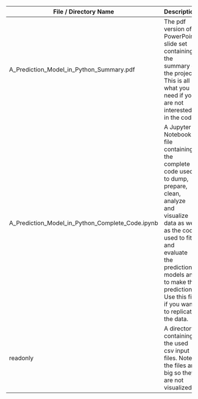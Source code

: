 File / Directory Name | Description
--------------------------------------------------------------------- | ----------
A_Prediction_Model_in_Python_Summary.pdf | The pdf version of a PowerPoint slide set containing the summary of the project. This is all what you need if you are not interested in the code.
A_Prediction_Model_in_Python_Complete_Code.ipynb | A Jupyter Notebook file containing the complete code used to dump, prepare, clean, analyze and visualize data as well as the code used to fit and evaluate the prediction models and to make the prediction. Use this file if you want to replicate the data.
readonly | A directory containing the used csv input files. Note: the files are big so they are not visualized.
